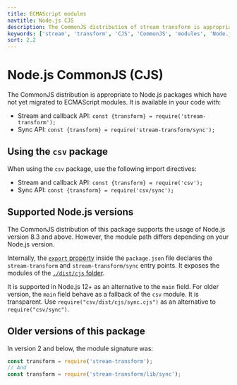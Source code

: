 ```yaml
---
title: ECMAScript modules
navtitle: Node.js CJS
description: The CommonJS distribution of stream transform is appropriate to Node.js packages which have not yet migrated to ECMAScript modules.
keywords: ['stream', 'transform', 'CJS', 'CommonJS', 'modules', 'Node.js']
sort: 2.2
---
```


# Node.js CommonJS (CJS)

The CommonJS distribution is appropriate to Node.js packages which have not yet migrated to ECMAScript modules. It is available in your code with:

* Stream and callback API: `const {transform} = require('stream-transform');`
* Sync API: `const {transform} = require('stream-transform/sync');`

## Using the `csv` package

When using the `csv` package, use the following import directives:

* Stream and callback API: `const {transform} = require('csv');`
* Sync API: `const {transform} = require('csv/sync');`

## Supported Node.js versions

The CommonJS distribution of this package supports the usage of Node.js version 8.3 and above. However, the module path differs depending on your Node.js version.

Internally, the [`export` property](https://nodejs.org/api/packages.html#packages_exports) inside the `package.json` file declares the `stream-transform` and `stream-transform/sync` entry points. It exposes the modules of the [`./dist/cjs` folder](https://github.com/adaltas/node-csv/tree/master/packages/stream-transform/lib).

It is supported in Node.js 12+ as an alternative to the `main` field. For older version, the `main` field behave as a fallback of the `csv` module. It is transparent. Use `require("csv/dist/cjs/sync.cjs")` as an alternative to `require("csv/sync")`.

## Older versions of this package

In version 2 and below, the module signature was:

```js
const transform = require('stream-transform');
// And
const transform = require('stream-transform/lib/sync');
```
